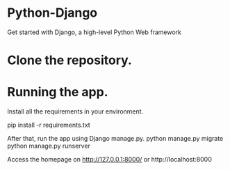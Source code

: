 # Python-Django
Get started with Django, a high-level Python Web framework
# Clone the repository.

# Running the app.
Install all the requirements in your environment.

pip install -r requirements.txt

After that, run the app using Django manage.py.
python manage.py migrate
python manage.py runserver

Access the homepage on  http://127.0.0.1:8000/ or http://localhost:8000
